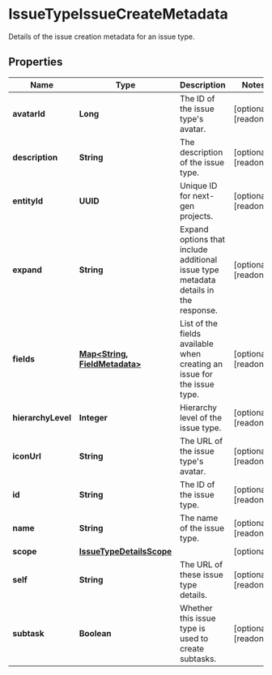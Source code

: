 

# IssueTypeIssueCreateMetadata

Details of the issue creation metadata for an issue type.

## Properties

| Name | Type | Description | Notes |
|------------ | ------------- | ------------- | -------------|
|**avatarId** | **Long** | The ID of the issue type&#39;s avatar. |  [optional] [readonly] |
|**description** | **String** | The description of the issue type. |  [optional] [readonly] |
|**entityId** | **UUID** | Unique ID for next-gen projects. |  [optional] [readonly] |
|**expand** | **String** | Expand options that include additional issue type metadata details in the response. |  [optional] [readonly] |
|**fields** | [**Map&lt;String, FieldMetadata&gt;**](FieldMetadata.md) | List of the fields available when creating an issue for the issue type. |  [optional] [readonly] |
|**hierarchyLevel** | **Integer** | Hierarchy level of the issue type. |  [optional] [readonly] |
|**iconUrl** | **String** | The URL of the issue type&#39;s avatar. |  [optional] [readonly] |
|**id** | **String** | The ID of the issue type. |  [optional] [readonly] |
|**name** | **String** | The name of the issue type. |  [optional] [readonly] |
|**scope** | [**IssueTypeDetailsScope**](IssueTypeDetailsScope.md) |  |  [optional] |
|**self** | **String** | The URL of these issue type details. |  [optional] [readonly] |
|**subtask** | **Boolean** | Whether this issue type is used to create subtasks. |  [optional] [readonly] |



